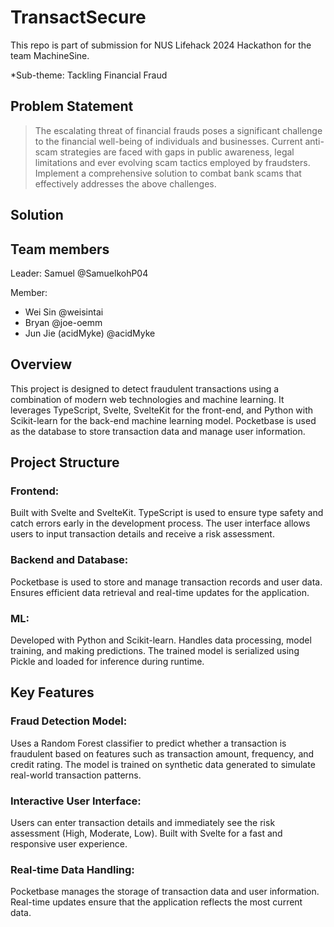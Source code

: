 # TransactSecure

This repo is part of submission for NUS Lifehack 2024 Hackathon for the team MachineSine.

\*Sub-theme: Tackling Financial Fraud

## Problem Statement

> The escalating threat of financial frauds poses a significant challenge to the financial well-being of individuals and businesses. Current anti-scam strategies are faced with gaps in public awareness, legal limitations and ever evolving scam tactics employed by fraudsters. Implement a comprehensive solution to combat bank scams that effectively addresses the above challenges.

## Solution

<!-- TODO: Add solution description -->

## Team members

Leader: Samuel @SamuelkohP04

Member:

- Wei Sin @weisintai
- Bryan @joe-oemm
- Jun Jie (acidMyke) @acidMyke

## Overview

This project is designed to detect fraudulent transactions using a combination of modern web technologies and machine learning. It leverages TypeScript, Svelte, SvelteKit for the front-end, and Python with Scikit-learn for the back-end machine learning model. Pocketbase is used as the database to store transaction data and manage user information.

## Project Structure

### Frontend:

Built with Svelte and SvelteKit.
TypeScript is used to ensure type safety and catch errors early in the development process.
The user interface allows users to input transaction details and receive a risk assessment.

### Backend and Database:

Pocketbase is used to store and manage transaction records and user data.
Ensures efficient data retrieval and real-time updates for the application.

### ML:

Developed with Python and Scikit-learn.
Handles data processing, model training, and making predictions.
The trained model is serialized using Pickle and loaded for inference during runtime.

## Key Features

### Fraud Detection Model:

Uses a Random Forest classifier to predict whether a transaction is fraudulent based on features such as transaction amount, frequency, and credit rating.
The model is trained on synthetic data generated to simulate real-world transaction patterns.

### Interactive User Interface:

Users can enter transaction details and immediately see the risk assessment (High, Moderate, Low).
Built with Svelte for a fast and responsive user experience.

### Real-time Data Handling:

Pocketbase manages the storage of transaction data and user information.
Real-time updates ensure that the application reflects the most current data.
